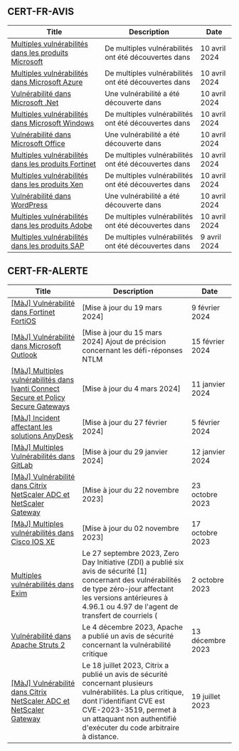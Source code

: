 
## CERT-FR-AVIS
|Title|Description|Date|
|---|---|---|
| [Multiples vulnérabilités dans les produits Microsoft](https://www.cert.ssi.gouv.fr/avis/CERTFR-2024-AVI-0292/) | De multiples vulnérabilités ont été découvertes dans  | 10 avril 2024 |
| [Multiples vulnérabilités dans Microsoft Azure](https://www.cert.ssi.gouv.fr/avis/CERTFR-2024-AVI-0291/) | De multiples vulnérabilités ont été découvertes dans  | 10 avril 2024 |
| [Vulnérabilité dans Microsoft .Net](https://www.cert.ssi.gouv.fr/avis/CERTFR-2024-AVI-0290/) | Une vulnérabilité a été découverte dans  | 10 avril 2024 |
| [Multiples vulnérabilités dans Microsoft Windows](https://www.cert.ssi.gouv.fr/avis/CERTFR-2024-AVI-0289/) | De multiples vulnérabilités ont été découvertes dans  | 10 avril 2024 |
| [Vulnérabilité dans Microsoft Office](https://www.cert.ssi.gouv.fr/avis/CERTFR-2024-AVI-0288/) | Une vulnérabilité a été découverte dans  | 10 avril 2024 |
| [Multiples vulnérabilités dans les produits Fortinet](https://www.cert.ssi.gouv.fr/avis/CERTFR-2024-AVI-0287/) | De multiples vulnérabilités ont été découvertes dans  | 10 avril 2024 |
| [Multiples vulnérabilités dans les produits Xen](https://www.cert.ssi.gouv.fr/avis/CERTFR-2024-AVI-0286/) | De multiples vulnérabilités ont été découvertes dans  | 10 avril 2024 |
| [Vulnérabilité dans WordPress](https://www.cert.ssi.gouv.fr/avis/CERTFR-2024-AVI-0285/) | Une vulnérabilité a été découverte dans  | 10 avril 2024 |
| [Multiples vulnérabilités dans les produits Adobe](https://www.cert.ssi.gouv.fr/avis/CERTFR-2024-AVI-0284/) | De multiples vulnérabilités ont été découvertes dans  | 10 avril 2024 |
| [Multiples vulnérabilités dans les produits SAP](https://www.cert.ssi.gouv.fr/avis/CERTFR-2024-AVI-0283/) | De multiples vulnérabilités ont été découvertes dans  | 9 avril 2024 |
## CERT-FR-ALERTE
|Title|Description|Date|
|---|---|---|
| [[MàJ] Vulnérabilité dans Fortinet FortiOS](https://www.cert.ssi.gouv.fr/alerte/CERTFR-2024-ALE-004/) | [Mise à jour du 19 mars 2024] | 9 février 2024 |
| [[MàJ] Vulnérabilité dans Microsoft Outlook](https://www.cert.ssi.gouv.fr/alerte/CERTFR-2024-ALE-005/) | [Mise à jour du 15 mars 2024] Ajout de précision concernant les défi-réponses NTLM | 15 février 2024 |
| [[MàJ] Multiples vulnérabilités dans Ivanti Connect Secure et Policy Secure Gateways](https://www.cert.ssi.gouv.fr/alerte/CERTFR-2024-ALE-001/) | [Mise à jour du 4 mars 2024] | 11 janvier 2024 |
| [[MàJ] Incident affectant les solutions AnyDesk](https://www.cert.ssi.gouv.fr/alerte/CERTFR-2024-ALE-003/) | [Mise à jour du 27 février 2024]  | 5 février 2024 |
| [[MàJ] Multiples Vulnérabilités dans GitLab](https://www.cert.ssi.gouv.fr/alerte/CERTFR-2024-ALE-002/) | [Mise à jour du 29 janvier 2024]  | 12 janvier 2024 |
| [[MàJ] Vulnérabilité dans Citrix NetScaler ADC et NetScaler Gateway](https://www.cert.ssi.gouv.fr/alerte/CERTFR-2023-ALE-012/) | [Mise à jour du 22 novembre 2023] | 23 octobre 2023 |
| [[MàJ] Multiples vulnérabilités dans Cisco IOS XE](https://www.cert.ssi.gouv.fr/alerte/CERTFR-2023-ALE-011/) | [Mise à jour du 02 novembre 2023] | 17 octobre 2023 |
| [Multiples vulnérabilités dans Exim](https://www.cert.ssi.gouv.fr/alerte/CERTFR-2023-ALE-010/) | Le 27 septembre 2023, Zero Day Initiative (ZDI) a publié six avis de sécurité [1] concernant des vulnérabilités de type zéro-jour affectant les versions antérieures à 4.96.1 ou 4.97 de l'agent de transfert de courriels ( | 2 octobre 2023 |
| [Vulnérabilité dans Apache Struts 2](https://www.cert.ssi.gouv.fr/alerte/CERTFR-2023-ALE-013/) | Le 4 décembre 2023, Apache a publié un avis de sécurité concernant la vulnérabilité critique  | 13 décembre 2023 |
| [[MàJ] Vulnérabilité dans Citrix NetScaler ADC et NetScaler Gateway](https://www.cert.ssi.gouv.fr/alerte/CERTFR-2023-ALE-008/) | Le 18 juillet 2023, Citrix a publié un avis de sécurité concernant plusieurs vulnérabilités. La plus critique, dont l'identifiant CVE est CVE-2023-3519, permet à un attaquant non authentifié d'exécuter du code arbitraire à distance. | 19 juillet 2023 |
